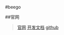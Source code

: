 #beego

##官网

> [官网](https://beego.me)
> [开发文档](https://beego.me/docs/intro/)
> [github](https://github.com/astaxie/bee)